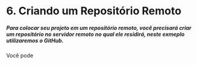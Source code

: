 # **6.** Criando um Repositório Remoto

##### Para colocar seu projeto em um repositório remoto, você precisará criar um repositório no servidor remoto no qual ele residirá, neste exmeplo utilizaremos o GitHub.

Você pode
